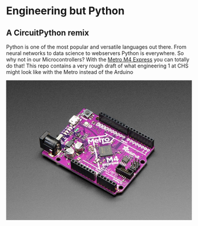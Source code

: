 # Engineering but Python

## A CircuitPython remix

Python is one of the most popular and versatile languages out there. From neural networks to data science to webservers Python is everywhere. So why not in our Microcontrollers? With the [Metro M4 Express](https://www.adafruit.com/product/3382) you can totally do that! This repo contains a very rough draft of what engineering 1 at CHS might look like with the Metro instead of the Arduino

![Metro M4 Express](/images/metro_m4_express.jpg)
